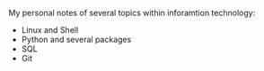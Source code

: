 My personal notes of several topics within inforamtion technology:

- Linux and Shell
- Python and several packages
- SQL
- Git

